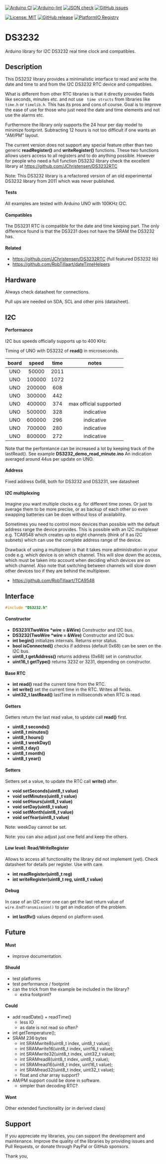 
[![Arduino CI](https://github.com/RobTillaart/DS3232/workflows/Arduino%20CI/badge.svg)](https://github.com/marketplace/actions/arduino_ci)
[![Arduino-lint](https://github.com/RobTillaart/DS3232/actions/workflows/arduino-lint.yml/badge.svg)](https://github.com/RobTillaart/DS3232/actions/workflows/arduino-lint.yml)
[![JSON check](https://github.com/RobTillaart/DS3232/actions/workflows/jsoncheck.yml/badge.svg)](https://github.com/RobTillaart/DS3232/actions/workflows/jsoncheck.yml)
[![GitHub issues](https://img.shields.io/github/issues/RobTillaart/DS3232.svg)](https://github.com/RobTillaart/DS3232/issues)

[![License: MIT](https://img.shields.io/badge/license-MIT-green.svg)](https://github.com/RobTillaart/DS3232/blob/master/LICENSE)
[![GitHub release](https://img.shields.io/github/release/RobTillaart/DS3232.svg?maxAge=3600)](https://github.com/RobTillaart/DS3232/releases)
[![PlatformIO Registry](https://badges.registry.platformio.org/packages/robtillaart/library/DS3232.svg)](https://registry.platformio.org/libraries/robtillaart/DS3232)


# DS3232

Arduino library for I2C DS3232 real time clock and compatibles.


## Description

This DS3232 library provides a minimalistic interface to read and write the date 
and time to and from the I2C DS3232 RTC device and compatibles.

What is different from other RTC libraries is that it directly provides fields like
seconds, minutes etc. and not use ``` time structs``` from libraries like 
```time.h``` or ```timelib.h```. This has its pros and cons of course.
Goal is to improve the ease of use for those who just need the date and time elements
and not use the alarms etc.

Furthermore the library only supports the 24 hour per day model to minimize footprint.
Subtracting 12 hours is not too difficult if one wants an "AM/PM" layout.

The current version does not support any special feature other than two generic
**readRegister()** and **writeRegister()** functions.
These two functions allows users access to all registers and to do anything possible.
However for people who need a full function DS3232 library check the excellent 
library at https://github.com/JChristensen/DS3232RTC


Note: This DS3232 library is a refactored version of an old experimental DS3232 library 
from 2011 which was never published.


#### Tests

All examples are tested with Arduino UNO with 100KHz I2C.


#### Compatibles

The DS3231 RTC is compatible for the date and time keeping part.
The only difference found is that the DS3231 does not have the SRAM 
the DS3232 has.


#### Related

- https://github.com/JChristensen/DS3232RTC  (full featured DS3232 lib)
- https://github.com/RobTillaart/dateTimeHelpers


## Hardware

Always check datasheet for connections.

Pull ups are needed on SDA, SCL and other pins (datasheet).


## I2C 

#### Performance

I2C bus speeds officially supports up to 400 KHz.

Timing of UNO with DS3232 of **read()** in microseconds.

|  board   |  speed   |  time  |  notes  |
|:--------:|:--------:|:------:|:-------:|
|   UNO    |   50000  |  2011  |
|   UNO    |  100000  |  1072  |
|   UNO    |  200000  |   608  |
|   UNO    |  300000  |   442  |
|   UNO    |  400000  |   374  |  max official supported 
|   UNO    |  500000  |   328  |  indicative
|   UNO    |  600000  |   296  |  indicative
|   UNO    |  700000  |   280  |  indicative
|   UNO    |  800000  |   272  |  indicative

Note that the performance can be increased a lot by keeping track 
of the lastRead(). See example **DS3232_demo_read_minute.ino**
An indication averaged around 44us per update on UNO.


#### Address

Fixed address 0x68, both for DS3232 and DS3231, see datasheet

#### I2C multiplexing

Imagine you want multiple clocks e.g. for different time zones.
Or just to average them to be more precise, or as backup of each other
so even swapping batteries can be doen without loss of availability.

Sometimes you need to control more devices than possible with the default
address range the device provides.
This is possible with an I2C multiplexer e.g. TCA9548 which creates up 
to eight channels (think of it as I2C subnets) which can use the complete 
address range of the device. 

Drawback of using a multiplexer is that it takes more administration in 
your code e.g. which device is on which channel. 
This will slow down the access, which must be taken into account when
deciding which devices are on which channel.
Also note that switching between channels will slow down other devices 
too if they are behind the multiplexer.

- https://github.com/RobTillaart/TCA9548


## Interface

```cpp
#include "DS3232.h"
```

#### Constructor

- **DS3231(TwoWire \*wire = &Wire)** Constructor and I2C bus.
- **DS3232(TwoWire \*wire = &Wire)** Constructor and I2C bus.
- **int begin()** initializes internals.
Returns error status.
- **bool isConnected()** checks if address (default 0x68) can be seen on the I2C bus.
- **uint8_t getAddress()** returns address (0x68) set in constructor.
- **uint16_t getType()** returns 3232 or 3231, depending on constructor.

#### Base RTC

- **int read()** read the current time from the RTC.
- **int write()** set the current time in the RTC.
Writes all fields.
- **uint32_t lastRead()** lastTime in milliseconds when RTC is read.

#### Getters

Getters return the last read value, to update call **read()** first.

- **uint8_t seconds()**
- **uint8_t minutes()**
- **uint8_t hours()**
- **uint8_t weekDay()**
- **uint8_t day()**
- **uint8_t month()**
- **uint8_t year()**

#### Setters

Setters set a value, to update the RTC call **write()** after.

- **void setSeconds(uint8_t value)**
- **void setMinutes(uint8_t value)**
- **void setHours(uint8_t value)**
- **void setDay(uint8_t value)**
- **void setMonth(uint8_t value)**
- **void setYear(uint8_t value)**

Note: weekDay cannot be set.

Note: you can also adjust just one field and keep the others.


#### Low level: Read/WriteRegister

Allows to access all functionality the library did not implement (yet).
Check datasheet for details per register.
Use with care.

- **int readRegister(uint8_t reg)**
- **int writeRegister(uint8_t reg, uint8_t value)**


#### Debug

In case of an I2C error one can get the last return value 
of ```wire.EndTransmission()``` to get an indication of the problem.

- **int lastRv()** values depend on platform used.


## Future

#### Must

- improve documentation.

#### Should

- test platforms
- test performance / footprint
- can the trick from the example be included in the library?
  - extra footprint?

#### Could

- add readDate() + readTime()
  - less IO
  - as date is not read so often?
- int getTemperature();
- SRAM 236 bytes
  - int SRAMwrite8(uint8_t index, uint8_t value);
  - int SRAMwrite16(uint8_t index, uint16_t value);
  - int SRAMwrite32(uint8_t index, uint32_t value);
  - int SRAMread8(uint8_t index, uint8_t value);
  - int SRAMread16(uint8_t index, uint16_t value);
  - int SRAMread32(uint8_t index, uint32_t value);
  - float and char array support?
- AM/PM support could be done in software.
  - simpler than decoding RTC?


#### Wont

Other extended functionality (or in derived class)


## Support

If you appreciate my libraries, you can support the development and maintenance.
Improve the quality of the libraries by providing issues and Pull Requests, or
donate through PayPal or GitHub sponsors.

Thank you,


